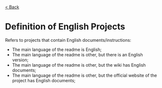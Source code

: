 [< Back](https://github.com/kon9chunkit/GitHub-English-Top-Charts#github-english-top-charts)

# Definition of English Projects

Refers to projects that contain English documents/instructions:
- The main language of the readme is English;
- The main language of the readme is other, but there is an English version;
- The main language of the readme is other, but the wiki has English documents;
- The main language of the readme is other, but the official website of the project has English documents;
